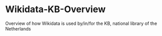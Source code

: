 # Wikidata-KB-Overview
Overview of how Wikidata is used by/in/for the KB, national library of the Netherlands
